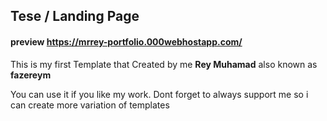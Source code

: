## Tese / Landing Page
#### preview https://mrrey-portfolio.000webhostapp.com/
This is my first Template that Created by me **Rey Muhamad** also known as **fazereym** 

You can use it if you like my work.
Dont forget to always support me so i can create more variation of templates
